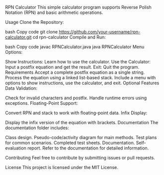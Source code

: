 RPN Calculator
This simple calculator program supports Reverse Polish Notation (RPN) and basic arithmetic operations.

Usage
Clone the Repository:

bash
Copy code
git clone https://github.com/your-username/rpn-calculator.git
cd rpn-calculator
Compile and Run:

bash
Copy code
javac RPNCalculator.java
java RPNCalculator
Menu Options:

Show Instructions: Learn how to use the calculator.
Use the Calculator: Input a postfix equation and get the result.
Exit: Quit the program.
Requirements
Accept a complete postfix equation as a single string.
Process the equation using a linked list-based stack.
Include a menu with options to show instructions, use the calculator, and exit.
Optional Features
Data Validation:

Check for invalid characters and postfix.
Handle runtime errors using exceptions.
Floating-Point Support:

Convert RPN and stack to work with floating-point data.
Infix Display:

Display the infix version of the equation with brackets.
Documentation
The documentation folder includes:

Class design.
Pseudo-code/activity diagram for main methods.
Test plans for common scenarios.
Completed test sheets.
Documentation.
Self-evaluation report.
Refer to the documentation for detailed information.

Contributing
Feel free to contribute by submitting issues or pull requests.

License
This project is licensed under the MIT License.
